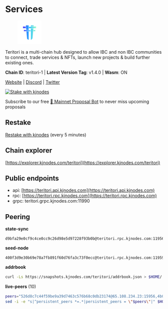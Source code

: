 # Services

<figure><img src="https://raw.githubusercontent.com/kj89/cosmos-images/main/logos/teritori.png" alt=""><figcaption></figcaption></figure>

Teritori is a multi-chain hub designed to allow IBC and non IBC communities  to connect, trade services & NFTs, launch new projects & build further existing ones.

**Chain ID**: teritori-1 | **Latest Version Tag**: v1.4.0 | **Wasm**: ON

[Website](https://teritori.com) | [Discord](https://discord.gg/teritori) | [Twitter](https://twitter.com/TeritoriNetwork)

[![Stake with kjnodes](https://i.ibb.co/cr44Q8j/button-stake-with-kjnodes.png)](https://restake.app/teritori/torivaloper184ln03hkpt75uhrrr26f66kvcqvf4yn4nc2xjm)

Subscribe to our free [🤖 Mainnet Proposal Bot](https://t.me/kjnodes_proposal_bot) to never miss upcoming proposals

## Restake

[Restake with kjnodes](https://restake.app/teritori/torivaloper184ln03hkpt75uhrrr26f66kvcqvf4yn4nc2xjm) (every 5 minutes)
## Chain explorer
[https://explorer.kjnodes.com/teritori](https://explorer.kjnodes.com/teritori)

## Public endpoints

* api: [https://teritori.api.kjnodes.com](https://teritori.api.kjnodes.com)
* rpc: [https://teritori.rpc.kjnodes.com](https://teritori.rpc.kjnodes.com)
* grpc: teritori.grpc.kjnodes.com:11990

## Peering

**state-sync**

```text
d9bfa29e0cf9c4ce0cc9c26d98e5d97228f93b0b@teritori.rpc.kjnodes.com:11956
```

**seed-node**

```text
400f3d9e30b69e78a7fb891f60d76fa3c73f0ecc@teritori.rpc.kjnodes.com:11959
```

**addrbook**
```bash
curl -Ls https://snapshots.kjnodes.com/teritori/addrbook.json > $HOME/.teritorid/config/addrbook.json
```

**live-peers** (10)
```bash
peers="526d8c7c44f59be9a39d7463c576b68c0db23174@65.108.234.23:15956,4b04b3d164dc6dd5bb555a7a106a8d314f30516f@65.21.136.170:53656,82ebb17ddac20928fb8107201dad9f5aea7f9132@198.244.200.3:26656,ed090020aba4bb254ba1517644ab0d6c94c9461e@57.128.144.230:26656,b212d5740b2e11e54f56b072dc13b6134650cfb5@134.65.192.81:26656,45f2d4f8ed2ef8d71a257cdeed27123f5fe3bef4@141.94.109.71:10356,78815c81331c114cd508dae3a012f0d3e5e2b966@185.119.118.117:3000,3bd3a20d7c8a26a20927289a7a6bffecf71de53e@51.81.155.97:10856,5a98d637a16b16bf425a4a785c9d11a7d1e5b8a0@65.21.131.215:26736,d9bfa29e0cf9c4ce0cc9c26d98e5d97228f93b0b@65.109.88.38:11956"
sed -i -e "s|^persistent_peers *=.*|persistent_peers = \"$peers\"|" $HOME/.teritorid/config/config.toml
```
